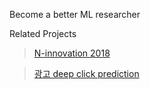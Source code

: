 Become a better ML researcher

Related Projects

> [N-innovation 2018](https://connect.navercorp.com/board/viewByArea/attn/1343187?page=1)

> [광고 deep click prediction](https://yobi.navercorp.com/nInnovationAward/posts/321)
